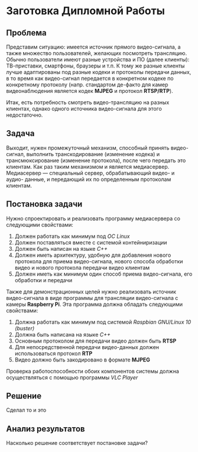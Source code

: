 

# Заготовка Дипломной Работы

## Проблема

Представим ситуацию: имеется источник прямого видео-сигнала, а также  множество пользователей, желающих посмотреть трансляцию. Обычно пользователи имеют разные устройства и ПО (далее клиенты): ТВ-приставки, смартфоны, браузеры и т.п. К тому же разные клиенты лучше адаптированы под разные кодеки и протоколы передачи данных, в то время как видео-сигнал передается в конкретном кодеке по конкретному протоколу (напр. стандартом де-факто для камер видеонаблюдения является кодек **MJPEG** и протокол **RTSP/RTP**).

Итак, есть потребность смотреть видео-трансляцию на разных клиентах, однако одного источника видео-сигнала для этого недостаточно.

## Задача

Выходит, нужен промежуточный механизм, способный принять видео-сигнал, выполнить транскодирование (изменение кодека) и трансмюксирование (изменение протокола), после чего передать это клиентам. Как раз таким механизмом и является медиасервер.
Медиасервер — специальный сервер, обрабатывающий видео- и аудио- данные, и передающий их по определенным протоколам клиентам.

## Постановка задачи

Нужно спроектировать и реализовать программу медиасервера со следующими свойствами:

1. Должен работать как минимум под *ОС Linux*
2. Должен поставляться вместе с системой контейниризации
3. Должен быть написан на языке *C++*
4. Должен иметь архитектуру, удобную для добавления нового протокола для приема видео-сигнала, нового способа обработки видео и нового протокола передачи видео клиентам
5. Должен иметь как минимум один способ приема видео-сигнала, его обработки и передачи

Также для демонстрационных целей нужно реализовать источник видео-сигнала в виде программы для трансляции видео-сигнала с камеры **Raspberry Pi**. Эта программа должна обладать следующими свойствами:

1. Должна работать как минимум под системой *Raspbian GNU/Linux 10 (buster)*
2. Должна быть написана на языке *C++*
3. Основным протоколом для передачи видео должен быть **RTSP**
4. Для непосредственной передачи видео-данных должен использоваться протокол **RTP**
5. Видео должно быть закодировано в формате **MJPEG**

Проверка работоспособности обоих компонентов системы должна осуществляться с помощью программы *VLC Player*

## Решение

Сделал то и это

## Анализ результатов

Насколько решение соответствует постановке задачи?